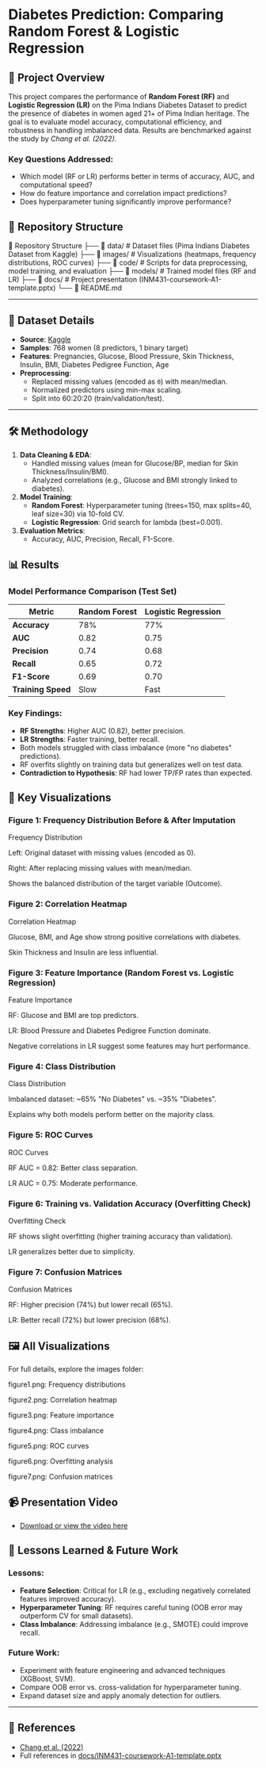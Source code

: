# Diabetes Prediction: Comparing Random Forest & Logistic Regression

## 📌 Project Overview
This project compares the performance of **Random Forest (RF)** and **Logistic Regression (LR)** on the Pima Indians Diabetes Dataset to predict the presence of diabetes in women aged 21+ of Pima Indian heritage. The goal is to evaluate model accuracy, computational efficiency, and robustness in handling imbalanced data. Results are benchmarked against the study by *Chang et al. (2022)*.

### Key Questions Addressed:
- Which model (RF or LR) performs better in terms of accuracy, AUC, and computational speed?
- How do feature importance and correlation impact predictions?
- Does hyperparameter tuning significantly improve performance?


## 📂 Repository Structure
📂 Repository Structure
├── 📂 data/ # Dataset files (Pima Indians Diabetes Dataset from Kaggle)
├── 📂 images/ # Visualizations (heatmaps, frequency distributions, ROC curves)
├── 📂 code/ # Scripts for data preprocessing, model training, and evaluation
├── 📂 models/ # Trained model files (RF and LR)
├── 📂 docs/ # Project presentation (INM431-coursework-A1-template.pptx)
└── 📄 README.md


---

## 🏥 Dataset Details
- **Source**: [Kaggle](https://www.kaggle.com/datasets/uciml/pima-indians-diabetes-database)
- **Samples**: 768 women (8 predictors, 1 binary target)
- **Features**: Pregnancies, Glucose, Blood Pressure, Skin Thickness, Insulin, BMI, Diabetes Pedigree Function, Age
- **Preprocessing**:
  - Replaced missing values (encoded as `0`) with mean/median.
  - Normalized predictors using min-max scaling.
  - Split into 60:20:20 (train/validation/test).

---

## 🛠️ Methodology
1. **Data Cleaning & EDA**:
   - Handled missing values (mean for Glucose/BP, median for Skin Thickness/Insulin/BMI).
   - Analyzed correlations (e.g., Glucose and BMI strongly linked to diabetes).
2. **Model Training**:
   - **Random Forest**: Hyperparameter tuning (trees=150, max splits=40, leaf size=30) via 10-fold CV.
   - **Logistic Regression**: Grid search for lambda (best=0.001).
3. **Evaluation Metrics**:
   - Accuracy, AUC, Precision, Recall, F1-Score.


## 📊 Results
### Model Performance Comparison (Test Set)
| Metric               | Random Forest | Logistic Regression |
|----------------------|---------------|---------------------|
| **Accuracy**         | 78%           | 77%                 |
| **AUC**              | 0.82          | 0.75                |
| **Precision**        | 0.74          | 0.68                |
| **Recall**           | 0.65          | 0.72                |
| **F1-Score**         | 0.69          | 0.70                |
| **Training Speed**   | Slow          | Fast                |

### Key Findings:
- **RF Strengths**: Higher AUC (0.82), better precision.
- **LR Strengths**: Faster training, better recall.
- Both models struggled with class imbalance (more "no diabetes" predictions).
- RF overfits slightly on training data but generalizes well on test data.
- **Contradiction to Hypothesis**: RF had lower TP/FP rates than expected.


## 📸 Key Visualizations
### Figure 1: Frequency Distribution Before & After Imputation
Frequency Distribution

Left: Original dataset with missing values (encoded as 0).

Right: After replacing missing values with mean/median.

Shows the balanced distribution of the target variable (Outcome).

### Figure 2: Correlation Heatmap
Correlation Heatmap

Glucose, BMI, and Age show strong positive correlations with diabetes.

Skin Thickness and Insulin are less influential.

### Figure 3: Feature Importance (Random Forest vs. Logistic Regression)
Feature Importance

RF: Glucose and BMI are top predictors.

LR: Blood Pressure and Diabetes Pedigree Function dominate.

Negative correlations in LR suggest some features may hurt performance.

### Figure 4: Class Distribution
Class Distribution

Imbalanced dataset: ~65% "No Diabetes" vs. ~35% "Diabetes".

Explains why both models perform better on the majority class.

### Figure 5: ROC Curves
ROC Curves

RF AUC = 0.82: Better class separation.

LR AUC = 0.75: Moderate performance.

### Figure 6: Training vs. Validation Accuracy (Overfitting Check)
Overfitting Check

RF shows slight overfitting (higher training accuracy than validation).

LR generalizes better due to simplicity.

### Figure 7: Confusion Matrices
Confusion Matrices

RF: Higher precision (74%) but lower recall (65%).

LR: Better recall (72%) but lower precision (68%).

## 🖼️ All Visualizations

For full details, explore the images folder:

figure1.png: Frequency distributions

figure2.png: Correlation heatmap

figure3.png: Feature importance

figure4.png: Class imbalance

figure5.png: ROC curves

figure6.png: Overfitting analysis

figure7.png: Confusion matrices


## 📹 Presentation Video  
- [Download or view the video here](videos/project_explanation.mp4)  


## 📝 Lessons Learned & Future Work
### Lessons:
- **Feature Selection**: Critical for LR (e.g., excluding negatively correlated features improved accuracy).
- **Hyperparameter Tuning**: RF requires careful tuning (OOB error may outperform CV for small datasets).
- **Class Imbalance**: Addressing imbalance (e.g., SMOTE) could improve recall.

### Future Work:
- Experiment with feature engineering and advanced techniques (XGBoost, SVM).
- Compare OOB error vs. cross-validation for hyperparameter tuning.
- Expand dataset size and apply anomaly detection for outliers.

---

## 🔗 References
- [Chang et al. (2022)](https://doi.org/10.1007/s00521-022-07049-z)
- Full references in [docs/INM431-coursework-A1-template.pptx](docs/INM431-coursework-A1-template.pptx)
